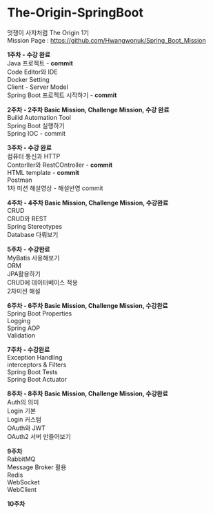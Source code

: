 # The-Origin-SpringBoot
멋쟁이 사자처럼 The Origin 1기   
Mission Page : https://github.com/Hwangwonuk/Spring_Boot_Mission   
   
**1주차 - 수강 완료**   
Java 프로젝트 - **commit**   
Code Editor와 IDE   
Docker Setting   
Client - Server Model   
Spring Boot 프로젝트 시작하기 - **commit**   
   
**2주차 - 2주차 Basic Mission, Challenge Mission, 수강 완료**   
Builid Automation Tool   
Spring Boot 실행하기   
Spring IOC - commit   
   
**3주차 - 수강 완료**   
컴퓨터 통신과 HTTP   
Contorller와 RestCOntroller - **commit**   
HTML template - **commit**    
Postman   
1차 미션 해설영상 - 해설반영 commit      
   
**4주차 - 4주차 Basic Mission, Challenge Mission, 수강완료**   
CRUD   
CRUD와 REST   
Spring Stereotypes   
Database 다뤄보기   
   
**5주차 - 수강완료**   
MyBatis 사용해보기   
ORM   
JPA활용하기  
CRUD에 데이터베이스 적용   
2차미션 해설    

**6주차 - 6주차 Basic Mission, Challenge Mission, 수강완료**   
Spring Boot Properties   
Logging   
Spring AOP   
Validation   

**7주차 - 수강완료**   
Exception Handling   
interceptors & Filters   
Spring Boot Tests   
Spring Boot Actuator   

**8주차 - 8주차 Basic Mission, Challenge Mission, 수강완료**   
Auth의 의미   
Login 기본   
Login 커스텀   
OAuth와 JWT   
OAuth2 서버 만들어보기   
   
**9주차**   
RabbitMQ   
Message Broker 활용   
Redis   
WebSocket   
WebClient   
   
**10주차**

